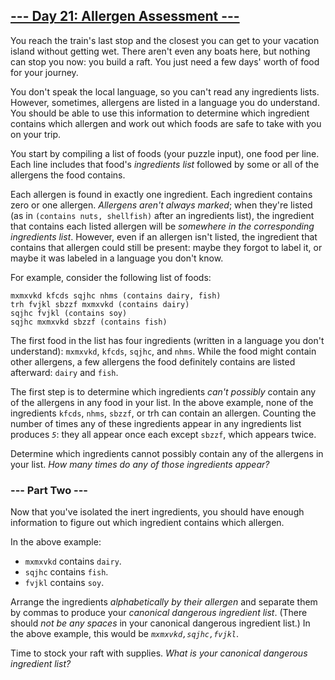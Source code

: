 ## [--- Day 21: Allergen Assessment ---](https://adventofcode.com/2020/day/21)
You reach the train's last stop and the closest you can get to your
vacation island without getting wet. There aren't even any boats here, but
nothing can stop you now: you build a raft. You just need a few days' worth
of food for your journey.

You don't speak the local language, so you can't read any ingredients
lists. However, sometimes, allergens are listed in a language you do
understand. You should be able to use this information to determine which
ingredient contains which allergen and work out which foods are safe to
take with you on your trip.

You start by compiling a list of foods (your puzzle input), one food per
line. Each line includes that food's *ingredients list* followed by some or
all of the allergens the food contains.

Each allergen is found in exactly one ingredient. Each ingredient contains
zero or one allergen. *Allergens aren't always marked*; when they're listed
(as in `(contains nuts, shellfish)` after an ingredients list), the
ingredient that contains each listed allergen will be *somewhere in the
corresponding ingredients list*. However, even if an allergen isn't listed,
the ingredient that contains that allergen could still be present: maybe
they forgot to label it, or maybe it was labeled in a language you don't
know.

For example, consider the following list of foods:

```
mxmxvkd kfcds sqjhc nhms (contains dairy, fish)
trh fvjkl sbzzf mxmxvkd (contains dairy)
sqjhc fvjkl (contains soy)
sqjhc mxmxvkd sbzzf (contains fish)
```

The first food in the list has four ingredients (written in a language you
don't understand): `mxmxvkd`, `kfcds`, `sqjhc`, and `nhms`. While the food might
contain other allergens, a few allergens the food definitely contains are
listed afterward: `dairy` and `fish`.

The first step is to determine which ingredients *can't possibly* contain any
of the allergens in any food in your list. In the above example, none of
the ingredients `kfcds`, `nhms`, `sbzzf`, or trh can contain an allergen.
Counting the number of times any of these ingredients appear in any
ingredients list produces *`5`*: they all appear once each except `sbzzf`, which
appears twice.

Determine which ingredients cannot possibly contain any of the allergens in
your list. *How many times do any of those ingredients appear?*

### --- Part Two ---
Now that you've isolated the inert ingredients, you should have enough
information to figure out which ingredient contains which allergen.

In the above example:

 + `mxmxvkd` contains `dairy`.
 + `sqjhc` contains `fish`.
 + `fvjkl` contains `soy`.

Arrange the ingredients *alphabetically by their allergen* and separate them
by commas to produce your *canonical dangerous ingredient list*. (There
should *not be any spaces* in your canonical dangerous ingredient list.) In
the above example, this would be *`mxmxvkd,sqjhc,fvjkl`*.

Time to stock your raft with supplies. *What is your canonical dangerous
ingredient list?*
